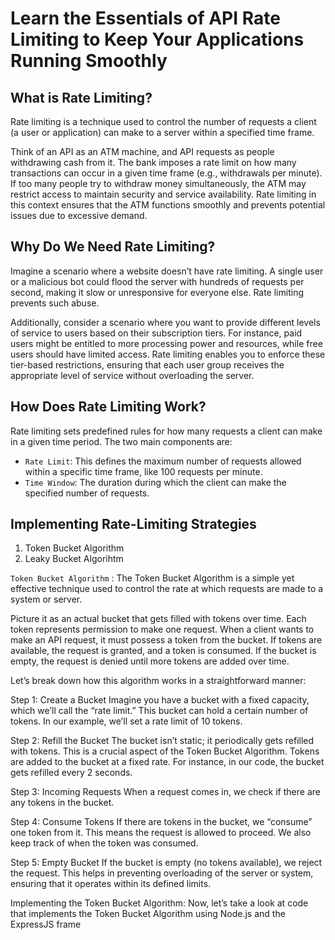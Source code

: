 # Learn the Essentials of API Rate Limiting to Keep Your Applications Running Smoothly

## What is Rate Limiting?
Rate limiting is a technique used to control the number of requests a client (a user or application) can make to a server within a specified time frame.

Think of an API as an ATM machine, and API requests as people withdrawing cash from it. The bank imposes a rate limit on how many transactions can occur in a given time frame (e.g., withdrawals per minute). If too many people try to withdraw money simultaneously, the ATM may restrict access to maintain security and service availability. Rate limiting in this context ensures that the ATM functions smoothly and prevents potential issues due to excessive demand.

## Why Do We Need Rate Limiting?
Imagine a scenario where a website doesn’t have rate limiting. A single user or a malicious bot could flood the server with hundreds of requests per second, making it slow or unresponsive for everyone else. Rate limiting prevents such abuse.

Additionally, consider a scenario where you want to provide different levels of service to users based on their subscription tiers. For instance, paid users might be entitled to more processing power and resources, while free users should have limited access. Rate limiting enables you to enforce these tier-based restrictions, ensuring that each user group receives the appropriate level of service without overloading the server.

## How Does Rate Limiting Work?
Rate limiting sets predefined rules for how many requests a client can make in a given time period. The two main components are:

- `Rate Limit`: This defines the maximum number of requests allowed within a specific time frame, like 100 requests per minute.
- `Time Window`: The duration during which the client can make the specified number of requests.


## Implementing Rate-Limiting Strategies
1. Token Bucket Algorithm
2. Leaky Bucket Algorihtm

`Token Bucket Algorithm` : The Token Bucket Algorithm is a simple yet effective technique used to control the rate at which requests are made to a system or server.

Picture it as an actual bucket that gets filled with tokens over time. Each token represents permission to make one request. When a client wants to make an API request, it must possess a token from the bucket. If tokens are available, the request is granted, and a token is consumed. If the bucket is empty, the request is denied until more tokens are added over time.

Let’s break down how this algorithm works in a straightforward manner:

Step 1: Create a Bucket
Imagine you have a bucket with a fixed capacity, which we’ll call the “rate limit.” This bucket can hold a certain number of tokens. In our example, we’ll set a rate limit of 10 tokens.

Step 2: Refill the Bucket
The bucket isn’t static; it periodically gets refilled with tokens. This is a crucial aspect of the Token Bucket Algorithm. Tokens are added to the bucket at a fixed rate. For instance, in our code, the bucket gets refilled every 2 seconds.

Step 3: Incoming Requests
When a request comes in, we check if there are any tokens in the bucket.

Step 4: Consume Tokens
If there are tokens in the bucket, we “consume” one token from it. This means the request is allowed to proceed. We also keep track of when the token was consumed.

Step 5: Empty Bucket
If the bucket is empty (no tokens available), we reject the request. This helps in preventing overloading of the server or system, ensuring that it operates within its defined limits.

Implementing the Token Bucket Algorithm:
Now, let’s take a look at code that implements the Token Bucket Algorithm using Node.js and the ExpressJS frame